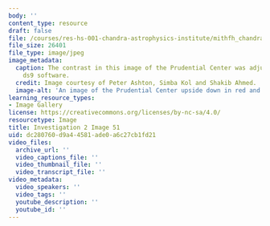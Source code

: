 ```yaml
---
body: ''
content_type: resource
draft: false
file: /courses/res-hs-001-chandra-astrophysics-institute/mithfh_chandra_inv2_prud3.jpg
file_size: 26401
file_type: image/jpeg
image_metadata:
  caption: The contrast in this image of the Prudential Center was adjusted using
    ds9 software.
  credit: Image courtesy of Peter Ashton, Simba Kol and Shakib Ahmed.
  image-alt: 'An image of the Prudential Center upside down in red and green. '
learning_resource_types:
- Image Gallery
license: https://creativecommons.org/licenses/by-nc-sa/4.0/
resourcetype: Image
title: Investigation 2 Image 51
uid: dc280760-d9a4-4581-ade0-a6c27cb1fd21
video_files:
  archive_url: ''
  video_captions_file: ''
  video_thumbnail_file: ''
  video_transcript_file: ''
video_metadata:
  video_speakers: ''
  video_tags: ''
  youtube_description: ''
  youtube_id: ''
---
```

